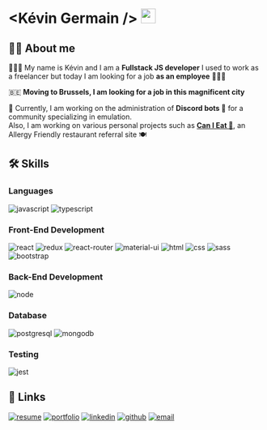 # <Kévin Germain /> <img src="https://camo.githubusercontent.com/e8e7b06ecf583bc040eb60e44eb5b8e0ecc5421320a92929ce21522dbc34c891/68747470733a2f2f6d656469612e67697068792e636f6d2f6d656469612f6876524a434c467a6361737252346961377a2f67697068792e676966" width="29px" data-canonical-src="https://media.giphy.com/media/hvRJCLFzcasrR4ia7z/giphy.gif" style="max-width:100%;">

## 	🙋‍♂️ About me

👨🏻‍💻  My name is Kévin and I am a **Fullstack JS developer** 
I used to work as a freelancer but today I am looking for a job **as an employee** 👨🏻‍🏫

🇧🇪 **Moving to Brussels, I am looking for a job in this magnificent city**

💼 Currently, I am working on the administration of **Discord bots 🤖** for a community specializing in emulation.  
Also, I am working on various personal projects such as <a href="https://canieat.fr/" target="blank">**Can I Eat 🍔**</a>, an Allergy Friendly restaurant referral site 🍽

## 🛠 Skills

### Languages

![javascript](https://img.shields.io/badge/JavaScript-323330?style=for-the-badge&logo=javascript&logoColor=F7DF1E)
![typescript](https://img.shields.io/badge/TypeScript-3178C6?style=for-the-badge&logo=typescript&logoColor=white)

### Front-End Development

![react](https://img.shields.io/badge/React-20232A?style=for-the-badge&logo=react&logoColor=61DAFB)
![redux](https://img.shields.io/badge/Redux-593D88?style=for-the-badge&logo=redux&logoColor=white)
![react-router](https://img.shields.io/badge/React_Router-CA4245?style=for-the-badge&logo=react-router&logoColor=white)
![material-ui](https://img.shields.io/badge/Material_UI-0081CB?style=for-the-badge&logo=material-ui&logoColor=white)
![html](https://img.shields.io/badge/HTML5-E34F26?style=for-the-badge&logo=html5&logoColor=white)
![css](https://img.shields.io/badge/CSS3-1572B6?style=for-the-badge&logo=css3&logoColor=white)
![sass](https://img.shields.io/badge/SASS-CC6699?style=for-the-badge&logo=sass&logoColor=white)
![bootstrap](https://img.shields.io/badge/Bootstrap-563D7C?style=for-the-badge&logo=bootstrap&logoColor=white)

### Back-End Development

![node](https://img.shields.io/badge/Node.js-339933?style=for-the-badge&logo=node-dot-js&logoColor=white)

### Database

![postgresql](https://img.shields.io/badge/PostgreSQL-4169E1?style=for-the-badge&logo=postgresql&logoColor=white)
![mongodb](https://img.shields.io/badge/MongoDB-47A248?style=for-the-badge&logo=mongodb&logoColor=white)

### Testing

![jest](https://img.shields.io/badge/Jest-C21325?style=for-the-badge&logo=jest&logoColor=white)

## 🔗 Links

[![resume](https://img.shields.io/badge/Resume-4285F4?style=for-the-badge&logo=read-the-docs&logoColor=white)](https://kevin-germain.fr/cv)
[![portfolio](https://img.shields.io/badge/Portfolio-5340ff?style=for-the-badge&logo=Google-chrome&logoColor=white)](https://kevin-germain.fr/)
[![linkedin](https://img.shields.io/badge/LinkedIn-0077B5?style=for-the-badge&logo=LinkedIn&logoColor=white)](https://www.linkedin.com/in/germainkevin/)
[![github](https://img.shields.io/badge/GitHub-000000?style=for-the-badge&logo=GitHub&logoColor=white)](https://github.com/kevin-germain)
[![email](https://img.shields.io/badge/Email-D14836?style=for-the-badge&logo=Gmail&logoColor=white)](mailto:contact@kevin-germain.fr)
